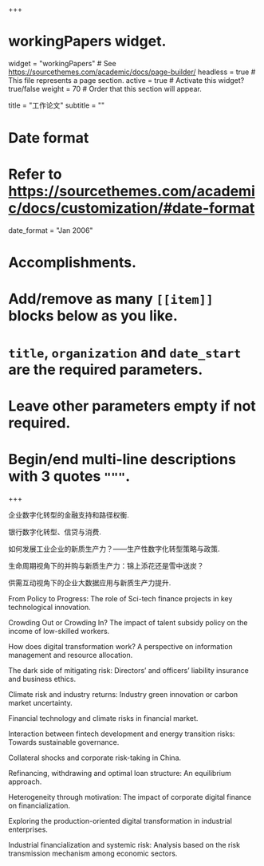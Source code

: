 +++
# workingPapers widget.
widget = "workingPapers"  # See https://sourcethemes.com/academic/docs/page-builder/
headless = true  # This file represents a page section.
active = true  # Activate this widget? true/false
weight = 70  # Order that this section will appear.

title = "工作论文"
subtitle = ""

# Date format
#   Refer to https://sourcethemes.com/academic/docs/customization/#date-format
date_format = "Jan 2006"

# Accomplishments.
#   Add/remove as many `[[item]]` blocks below as you like.
#   `title`, `organization` and `date_start` are the required parameters.
#   Leave other parameters empty if not required.
#   Begin/end multi-line descriptions with 3 quotes `"""`.

+++

企业数字化转型的金融支持和路径权衡.

银行数字化转型、信贷与消费.

如何发展工业企业的新质生产力？——生产性数字化转型策略与政策.

生命周期视角下的并购与新质生产力：锦上添花还是雪中送炭？

供需互动视角下的企业大数据应用与新质生产力提升.

From Policy to Progress: The role of Sci-tech finance projects in key technological innovation.

Crowding Out or Crowding In? The impact of talent subsidy policy on the income of low-skilled workers.

How does digital transformation work? A perspective on information management and resource allocation.

The dark side of mitigating risk: Directors’ and officers’ liability insurance and business ethics.

Climate risk and industry returns: Industry green innovation or carbon market uncertainty.

Financial technology and climate risks in financial market.

Interaction between fintech development and energy transition risks: Towards sustainable governance.

Collateral shocks and corporate risk-taking in China.

Refinancing, withdrawing and optimal loan structure: An equilibrium approach.

Heterogeneity through motivation: The impact of corporate digital finance on financialization.

Exploring the production-oriented digital transformation in industrial enterprises.

Industrial financialization and systemic risk: Analysis based on the risk transmission mechanism among economic sectors.

